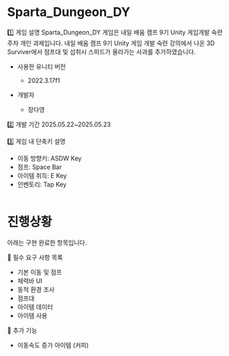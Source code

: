 # Sparta_Dungeon_DY

<table>
1️⃣ 게임 설명
Sparta_Dungeon_DY 게임은 내일 배움 캠프 9기 Unity 게임개발 숙련주차 개인 과제입니다.  내일 배움 캠프 9기 Unity 게임 개발 숙련 강의에서 나온 3D Surviver에서 점프대 및 섭취시 스피드가 올라가는 사과를 추가하였습니다. 

 - 사용한 유니티 버전

   - 2022.3.17f1

 - 개발자
   
   - 장다영

2️⃣ 개발 기간
2025.05.22~2025.05.23

3️⃣ 게임 내 단축키 설명
- 이동 방향키: ASDW Key
- 점프: Space Bar
- 아이템 취득: E Key
- 인벤토리: Tap Key
</table>

# 진행상황
아래는 구현 완료한 항목입니다. 

🔽 필수 요구 사항 목록
- 기본 이동 및 점프
- 체력바 UI
- 동적 환경 조사
- 점프대
- 아이템 데이터
- 아이템 사용

🔽 추가 기능
- 이동속도 증가 아이템 (커피)

<table>
  <tr>
